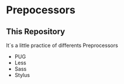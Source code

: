# Prepocessors
## This Repository
It´s a little practice of differents Preprocessors
- PUG
- Less
- Sass
- Stylus
